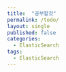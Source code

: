 ```yaml
---
title:  "공부할것"
permalink: /todo/
layout: single
published: false
categories:
  - ElasticSearch
tags:
  - ElasticSearch
---
```



